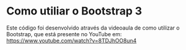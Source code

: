 # Como utiliar o Bootstrap 3

Este código foi desenvolvido através da videoaula de como utilizar o Bootstrap, que está presente no YouTube em: https://www.youtube.com/watch?v=8TDJhOO8un4
